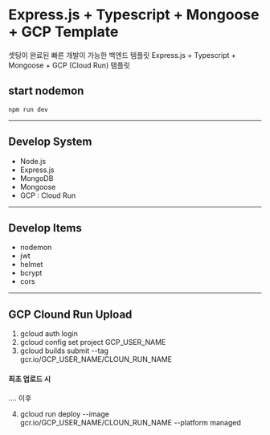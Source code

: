 # Express.js + Typescript + Mongoose + GCP Template

셋팅이 완료된 빠른 개발이 가능한 백엔드 템플릿
Express.js + Typescript + Mongoose + GCP (Cloud Run) 템플릿

## start nodemon

    npm run dev

---

## Develop System

- Node.js
- Express.js
- MongoDB
- Mongoose
- GCP : Cloud Run

---

## Develop Items

- nodemon
- jwt
- helmet
- bcrypt
- cors

---

## GCP Clound Run Upload

1. gcloud auth login
2. gcloud config set project GCP_USER_NAME
3. gcloud builds submit --tag gcr.io/GCP_USER_NAME/CLOUN_RUN_NAME

#### 최초 업로드 시

.... 이후

4.  gcloud run deploy --image gcr.io/GCP_USER_NAME/CLOUN_RUN_NAME --platform managed
